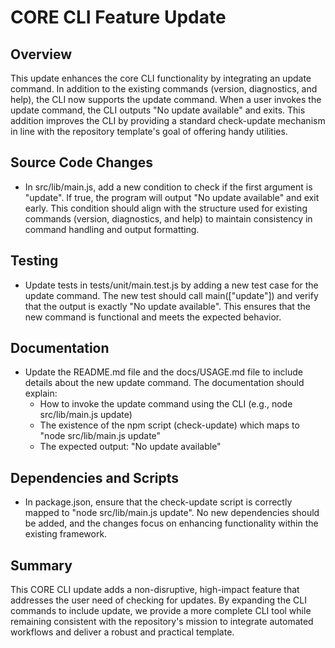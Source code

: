 # CORE CLI Feature Update

## Overview
This update enhances the core CLI functionality by integrating an update command. In addition to the existing commands (version, diagnostics, and help), the CLI now supports the update command. When a user invokes the update command, the CLI outputs "No update available" and exits. This addition improves the CLI by providing a standard check-update mechanism in line with the repository template's goal of offering handy utilities.

## Source Code Changes
- In src/lib/main.js, add a new condition to check if the first argument is "update". If true, the program will output "No update available" and exit early. This condition should align with the structure used for existing commands (version, diagnostics, and help) to maintain consistency in command handling and output formatting.

## Testing
- Update tests in tests/unit/main.test.js by adding a new test case for the update command. The new test should call main(["update"]) and verify that the output is exactly "No update available". This ensures that the new command is functional and meets the expected behavior.

## Documentation
- Update the README.md file and the docs/USAGE.md file to include details about the new update command. The documentation should explain:
  - How to invoke the update command using the CLI (e.g., node src/lib/main.js update)
  - The existence of the npm script (check-update) which maps to "node src/lib/main.js update"
  - The expected output: "No update available"

## Dependencies and Scripts
- In package.json, ensure that the check-update script is correctly mapped to "node src/lib/main.js update". No new dependencies should be added, and the changes focus on enhancing functionality within the existing framework.

## Summary
This CORE CLI update adds a non-disruptive, high-impact feature that addresses the user need of checking for updates. By expanding the CLI commands to include update, we provide a more complete CLI tool while remaining consistent with the repository's mission to integrate automated workflows and deliver a robust and practical template.